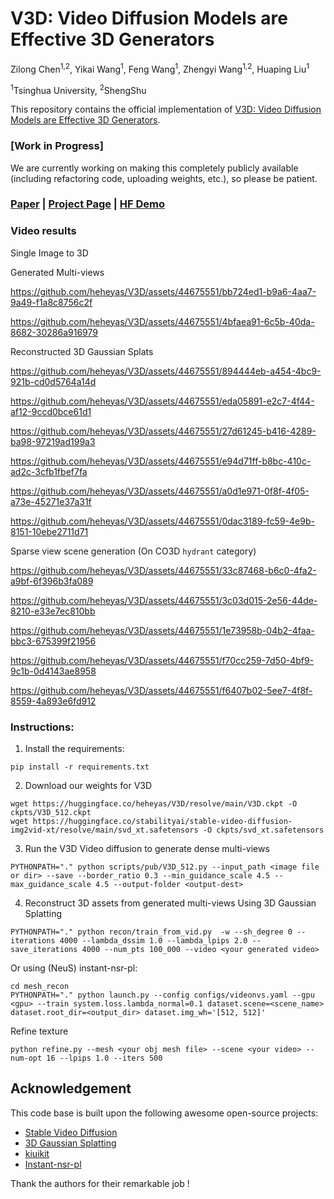 # V3D: Video Diffusion Models are Effective 3D Generators
Zilong Chen<sup>1,2</sup>, Yikai Wang<sup>1</sup>, Feng Wang<sup>1</sup>, Zhengyi Wang<sup>1,2</sup>, Huaping Liu<sup>1</sup>

<sup>1</sup>Tsinghua University, <sup>2</sup>ShengShu

This repository contains the official implementation of [V3D: Video Diffusion Models are Effective 3D Generators](404). 

### [Work in Progress]

We are currently working on making this completely publicly available (including refactoring code, uploading weights, etc.), so please be patient.

### [Paper](assets/pdf/V3D.pdf) | [Project Page](https://heheyas.github.io/V3D) | [HF Demo](TBD)

### Video results
Single Image to 3D

Generated Multi-views

https://github.com/heheyas/V3D/assets/44675551/bb724ed1-b9a6-4aa7-9a49-f1a8c8756c2f


https://github.com/heheyas/V3D/assets/44675551/4bfaea91-6c5b-40da-8682-30286a916979

Reconstructed 3D Gaussian Splats


https://github.com/heheyas/V3D/assets/44675551/894444eb-a454-4bc9-921b-cd0d5764a14d



https://github.com/heheyas/V3D/assets/44675551/eda05891-e2c7-4f44-af12-9ccd0bce61d1



https://github.com/heheyas/V3D/assets/44675551/27d61245-b416-4289-ba98-97219ad199a3



https://github.com/heheyas/V3D/assets/44675551/e94d71ff-b8bc-410c-ad2c-3cfb1fbef7fa



https://github.com/heheyas/V3D/assets/44675551/a0d1e971-0f8f-4f05-a73e-45271e37a31f



https://github.com/heheyas/V3D/assets/44675551/0dac3189-fc59-4e9b-8151-10ebe2711d71


Sparse view scene generation (On CO3D `hydrant` category)


https://github.com/heheyas/V3D/assets/44675551/33c87468-b6c0-4fa2-a9bf-6f396b3fa089


https://github.com/heheyas/V3D/assets/44675551/3c03d015-2e56-44de-8210-e33e7ec810bb



https://github.com/heheyas/V3D/assets/44675551/1e73958b-04b2-4faa-bbc3-675399f21956



https://github.com/heheyas/V3D/assets/44675551/f70cc259-7d50-4bf9-9c1b-0d4143ae8958



https://github.com/heheyas/V3D/assets/44675551/f6407b02-5ee7-4f8f-8559-4a893e6fd912





### Instructions:
1. Install the requirements:
```
pip install -r requirements.txt
```
2. Download our weights for V3D
```
wget https://huggingface.co/heheyas/V3D/resolve/main/V3D.ckpt -O ckpts/V3D_512.ckpt
wget https://huggingface.co/stabilityai/stable-video-diffusion-img2vid-xt/resolve/main/svd_xt.safetensors -O ckpts/svd_xt.safetensors
```
3. Run the V3D Video diffusion to generate dense multi-views
```
PYTHONPATH="." python scripts/pub/V3D_512.py --input_path <image file or dir> --save --border_ratio 0.3 --min_guidance_scale 4.5 --max_guidance_scale 4.5 --output-folder <output-dest>
```
4. Reconstruct 3D assets from generated multi-views
Using 3D Gaussian Splatting
```
PYTHONPATH="." python recon/train_from_vid.py  -w --sh_degree 0 --iterations 4000 --lambda_dssim 1.0 --lambda_lpips 2.0 --save_iterations 4000 --num_pts 100_000 --video <your generated video>
```
Or using (NeuS) instant-nsr-pl:
```
cd mesh_recon
PYTHONPATH="." python launch.py --config configs/videonvs.yaml --gpu <gpu> --train system.loss.lambda_normal=0.1 dataset.scene=<scene_name> dataset.root_dir=<output_dir> dataset.img_wh='[512, 512]'
```
Refine texture
```
python refine.py --mesh <your obj mesh file> --scene <your video> --num-opt 16 --lpips 1.0 --iters 500
```

## Acknowledgement
This code base is built upon the following awesome open-source projects:
- [Stable Video Diffusion](https://github.com/Stability-AI/generative-models)
- [3D Gaussian Splatting](https://repo-sam.inria.fr/fungraph/3d-gaussian-splatting/)
- [kiuikit](https://github.com/ashawkey/kiuikit)
- [Instant-nsr-pl](https://github.com/bennyguo/instant-nsr-pl)

Thank the authors for their remarkable job !
